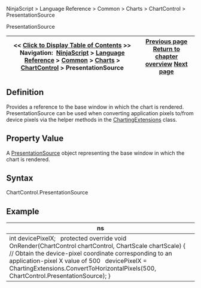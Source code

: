 ﻿
NinjaScript > Language Reference > Common > Charts > ChartControl > PresentationSource

PresentationSource

| << [Click to Display Table of Contents](presentationsource.md) >> **Navigation:**     [NinjaScript](ninjascript.md) > [Language Reference](language_reference_wip.md) > [Common](common.md) > [Charts](chart.md) > [ChartControl](chartcontrol.md) > PresentationSource | [Previous page](mousedownpoint.md) [Return to chapter overview](chartcontrol.md) [Next page](chartcontrol_properties.md) |
| --- | --- |
## Definition
Provides a reference to the base window in which the chart is rendered. PresentationSource can be used when converting application pixels to/from device pixels via the helper methods in the [ChartingExtensions](chartingextensions.md) class.
## 
## Property Value
A [PresentationSource](https://msdn.microsoft.com/en-us/library/system.windows.presentationsource(v=vs.110).aspx) object representing the base window in which the chart is rendered.
## 
## Syntax
ChartControl.PresentationSource
## 
## Example

| ns |
| --- |
| int devicePixelX;   protected override void OnRender(ChartControl chartControl, ChartScale chartScale) {    // Obtain the device-pixel coordinate corresponding to an application-pixel X value of 500    devicePixelX = ChartingExtensions.ConvertToHorizontalPixels(500, ChartControl.PresentationSource); } |

